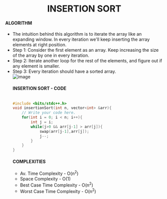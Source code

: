 <h1 align="center">INSERTION SORT</h1>
<h4>ALGORITHM</h4>
<ul>
  <li>The intuition behind this algorithm is to iterate the array like an expanding window. In every iteration we'll keep inserting the array elements at right position.</li>
  <li>Step 1: Consider the first element as an array. Keep increasing the size of the array by one in every iteration.</li>
  <li>Step 2: Iterate another loop for the rest of the elements, and figure out if any element is smaller.</li>
  <li>Step 3: Every iteration should have a sorted array.</li>
<img src="https://i.ibb.co/X3Jz7Cn/image.png" alt="image" border="0">
<br>
<h4>INSERTION SORT - CODE</h4>

```cpp

#include <bits/stdc++.h> 
void insertionSort(int n, vector<int> &arr){
    // Write your code here.
    for(int i = 0; i < n; i++){
        int j = i;
        while(j>0 && arr[j-1] > arr[j]){
            swap(arr[j-1],arr[j]);
            j--;
        }
    }
}

```

<h4>COMPLEXITIES</h4>
<ul>
  <li>Av. Time Complexity - O(n<sup>2</sup>)</li>
  <li>Space Complexity - O(1)</li>
  <li>Best Case Time Complexity - O(n<sup>2</sup>)</li>
  <li>Worst Case Time Complexity - O(n<sup>2</sup>)</li>
</ul>
